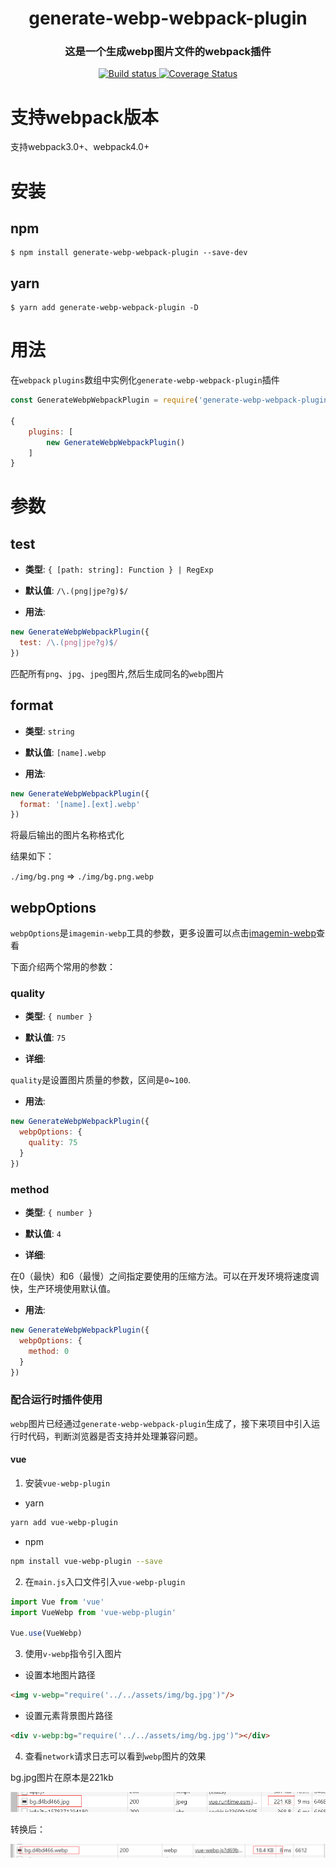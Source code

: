 <h1 align="center" style="border-bottom: none;">generate-webp-webpack-plugin</h1>
<h3 align="center">这是一个生成webp图片文件的webpack插件</h3>
<p align="center">
  <a href="https://www.travis-ci.org/Linnanli/generate-webp-webpack-plugin">
    <img alt="Build status" src="https://www.travis-ci.org/Linnanli/generate-webp-webpack-plugin.svg?branch=master">
  </a>
  <a href='https://coveralls.io/github/Linnanli/generate-webp-webpack-plugin?branch=master'>
    <img alt='Coverage Status' src='https://coveralls.io/repos/github/Linnanli/generate-webp-webpack-plugin/badge.svg?branch=master'/>
  </a>
</p>

# 支持webpack版本

支持webpack3.0+、webpack4.0+

# 安装

## npm

``` hash
$ npm install generate-webp-webpack-plugin --save-dev
```

## yarn

``` hash
$ yarn add generate-webp-webpack-plugin -D
```

# 用法

在`webpack` `plugins`数组中实例化`generate-webp-webpack-plugin`插件

``` javascript
const GenerateWebpWebpackPlugin = require('generate-webp-webpack-plugin')

{
    plugins: [
        new GenerateWebpWebpackPlugin()
    ]
}
```

# 参数

## test

* **类型**: `{ [path: string]: Function } | RegExp`

* **默认值**: `/\.(png|jpe?g)$/`

* **用法**:

``` javascript
new GenerateWebpWebpackPlugin({
  test: /\.(png|jpe?g)$/
})
```
匹配所有`png`、`jpg`、`jpeg`图片,然后生成同名的`webp`图片

## format

* **类型**: `string`

* **默认值**: `[name].webp`

* **用法**:

``` javascript
new GenerateWebpWebpackPlugin({
  format: '[name].[ext].webp'
})
```
将最后输出的图片名称格式化

结果如下：

`./img/bg.png` => `./img/bg.png.webp`

## webpOptions

`webpOptions`是`imagemin-webp`工具的参数，更多设置可以点击[imagemin-webp](https://github.com/imagemin/imagemin-webp)查看

下面介绍两个常用的参数：

### quality

* **类型**: `{ number }`

* **默认值**: `75`

* **详细**:

`quality`是设置图片质量的参数，区间是`0`~`100`.

* **用法**:

``` javascript
new GenerateWebpWebpackPlugin({
  webpOptions: {
    quality: 75
  }
})
```

### method

* **类型**: `{ number }`

* **默认值**: `4`

* **详细**:

在0（最快）和6（最慢）之间指定要使用的压缩方法。可以在开发环境将速度调快，生产环境使用默认值。

* **用法**:

``` javascript
new GenerateWebpWebpackPlugin({
  webpOptions: {
    method: 0
  }
})
```

### 配合运行时插件使用

`webp`图片已经通过`generate-webp-webpack-plugin`生成了，接下来项目中引入运行时代码，判断浏览器是否支持并处理兼容问题。

#### vue

1.  安装`vue-webp-plugin`

* yarn

``` bash
yarn add vue-webp-plugin
```
* npm 
``` bash
npm install vue-webp-plugin --save
```

2. 在`main.js`入口文件引入`vue-webp-plugin`

``` javascript
import Vue from 'vue'
import VueWebp from 'vue-webp-plugin'

Vue.use(VueWebp)
```

3. 使用`v-webp`指令引入图片

* 设置本地图片路径

``` html
<img v-webp="require('../../assets/img/bg.jpg')"/>
```

* 设置元素背景图片路径

``` html
<div v-webp:bg="require('../../assets/img/bg.jpg')"></div>
```

4. 查看`network`请求日志可以看到`webp`图片的效果

bg.jpg图片在原本是221kb

![webp-compatible](./docs/imgs/webp-img1.png)

转换后：

![webp-compatible](./docs/imgs/webp-img2.png)


